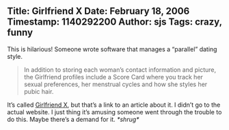Title: Girlfriend X
Date: February 18, 2006
Timestamp: 1140292200
Author: sjs
Tags: crazy, funny
----

This is hilarious! Someone wrote software that manages a “parallel” dating style.

> In addition to storing each woman’s contact information and picture, the Girlfriend profiles include a Score Card where you track her sexual preferences, her menstrual cycles and how she styles her pubic hair.

It’s called [Girlfriend X](http://www.wired.com/news/columns/0,70231-0.html), but that’s a link to an article about it. I didn’t go to the actual website. I just thing it’s amusing someone went through the trouble to do this. Maybe there’s a demand for it. *\*shrug\**
